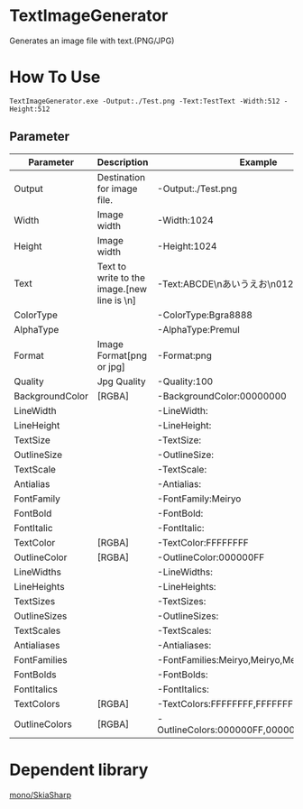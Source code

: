 # TextImageGenerator
Generates an image file with text.(PNG/JPG)

# How To Use
```
TextImageGenerator.exe -Output:./Test.png -Text:TestText -Width:512 -Height:512
```

## Parameter
| Parameter | Description | Example |
|---|---|---|
|Output|Destination for image file.|-Output:./Test.png|
|Width|Image width|-Width:1024|
|Height|Image width|-Height:1024|
|Text|Text to write to the image.[new line is \n]|-Text:ABCDE\nあいうえお\n01234|
|ColorType||-ColorType:Bgra8888|
|AlphaType||-AlphaType:Premul|
|Format|Image Format[png or jpg]|-Format:png|
|Quality|Jpg Quality|-Quality:100|
|BackgroundColor|[RGBA]|-BackgroundColor:00000000|
|LineWidth||-LineWidth:|
|LineHeight||-LineHeight:|
|TextSize||-TextSize:|
|OutlineSize||-OutlineSize:|
|TextScale||-TextScale:|
|Antialias||-Antialias:|
|FontFamily||-FontFamily:Meiryo|
|FontBold||-FontBold:|
|FontItalic||-FontItalic:|
|TextColor|[RGBA]|-TextColor:FFFFFFFF|
|OutlineColor|[RGBA]|-OutlineColor:000000FF|
|LineWidths||-LineWidths:|
|LineHeights||-LineHeights:|
|TextSizes||-TextSizes:|
|OutlineSizes||-OutlineSizes:|
|TextScales||-TextScales:|
|Antialiases||-Antialiases:|
|FontFamilies||-FontFamilies:Meiryo,Meiryo,Meiryo|
|FontBolds||-FontBolds:|
|FontItalics||-FontItalics:|
|TextColors|[RGBA]|-TextColors:FFFFFFFF,FFFFFFFF,FFFFFFFF|
|OutlineColors|[RGBA]|-OutlineColors:000000FF,000000FF,000000FF|


# Dependent library
[mono/SkiaSharp](https://github.com/mono/SkiaSharp)
